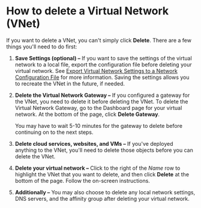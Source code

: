 <properties 
   pageTitle="How to delete a Virtual Network (VNet)"
   description="Learn how to delete an existing VNet"
   services="virtual-network"
   documentationCenter="na"
   authors="telmosampaio"
   manager="carolz"
   editor="tysonn" />
<tags 
   ms.service="virtual-network"
   ms.devlang="na"
   ms.topic="article"
   ms.tgt_pltfrm="na"
   ms.workload="infrastructure-services"
   ms.date="05/29/2015"
   ms.author="telmos" />

# How to delete a Virtual Network (VNet)

If you want to delete a VNet, you can't simply click **Delete**. There are a few things you'll need to do first:

1. **Save Settings (optional) –** If you want to save the settings of the virtual network to a local file, export the configuration file before deleting your virtual network. See [Export Virtual Network Settings to a Network Configuration File](https://msdn.microsoft.com/library/azure/dn133804.aspx) for more information. Saving the settings allows you to recreate the VNet in the future, if needed.

1. **Delete the Virtual Network Gateway –** If you configured a gateway for the VNet, you need to delete it before deleting the VNet. To delete the Virtual Network Gateway, go to the Dashboard page for your virtual network. At the bottom of the page, click **Delete Gateway**.
						
	You may have to wait 5-10 minutes for the gateway to delete before continuing on to the next steps.

1. **Delete cloud services, websites, and VMs –** If you've deployed anything to the VNet, you'll need to delete those objects before you can delete the VNet.

1. **Delete your virtual network –** Click to the right of the *Name* row to highlight the VNet that you want to delete, and then click **Delete** at the bottom of the page. Follow the on-screen instructions.

1. **Additionally –** You may also choose to delete any local network settings, DNS servers, and the affinity group after deleting your virtual network.
